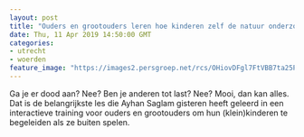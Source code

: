 ```yaml
---
layout: post
title: "Ouders en grootouders leren hoe kinderen zelf de natuur onderzoeken in Wilnis"
date: Thu, 11 Apr 2019 14:50:00 GMT
categories: 
- utrecht 
- woerden 
feature_image: "https://images2.persgroep.net/rcs/OHiovDFgl7FtVBB7ta25PKyXUdQ/diocontent/145236617/_fitwidth/400/?appId=21791a8992982cd8da851550a453bd7f&quality=0.7"
---
```


Ga je er dood aan? Nee? Ben je anderen tot last? Nee? Mooi, dan kan alles. Dat is de belangrijkste les die Ayhan Saglam gisteren heeft geleerd in een interactieve training voor ouders en grootouders om hun (klein)kinderen te begeleiden als ze buiten spelen.
